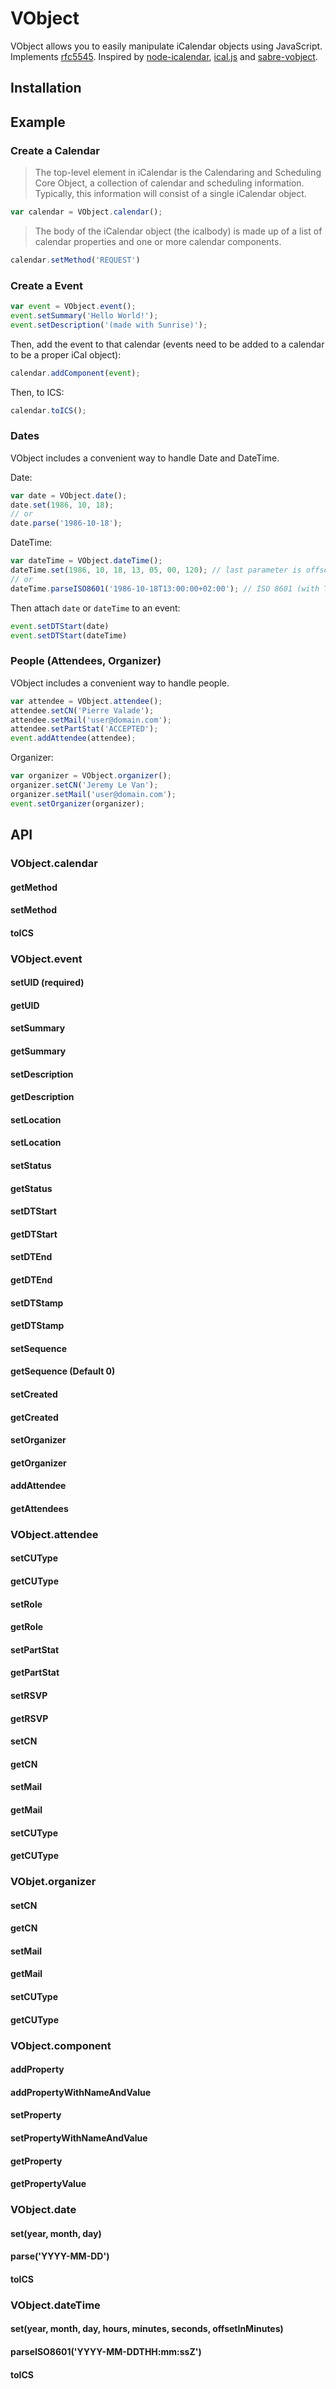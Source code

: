 VObject
=====

VObject allows you to easily manipulate iCalendar objects using JavaScript. Implements [rfc5545](http://tools.ietf.org/html/rfc5545). Inspired by [node-icalendar](https://github.com/tritech/node-icalendar), [ical.js](https://github.com/mozilla-comm/ical.js/) and [sabre-vobject](https://github.com/fruux/sabre-vobject).

Installation
---

Example
---

### Create a Calendar

> The top-level element in iCalendar is the Calendaring and Scheduling Core Object, a collection of calendar and scheduling information. Typically, this information will consist of a single iCalendar object.


```js
var calendar = VObject.calendar();
```

> The body of the iCalendar object (the icalbody) is made up of a list of calendar properties and one or more calendar components.

```js
calendar.setMethod('REQUEST')
```

### Create a Event

```js
var event = VObject.event();
event.setSummary('Hello World!');
event.setDescription('(made with Sunrise)');
```

Then, add the event to that calendar (events need to be added to a calendar to be a proper iCal object):

```js
calendar.addComponent(event);
```

Then, to ICS:

```js
calendar.toICS();
```

### Dates

VObject includes a convenient way to handle Date and DateTime.

Date:

```js
var date = VObject.date();
date.set(1986, 10, 18);
// or
date.parse('1986-10-18');
```

DateTime:


```js
var dateTime = VObject.dateTime();
dateTime.set(1986, 10, 18, 13, 05, 00, 120); // last parameter is offset in minutes
// or
dateTime.parseISO8601('1986-10-18T13:00:00+02:00'); // ISO 8601 (with TimeZone support)
```

Then attach `date` or `dateTime` to an event:

```js
event.setDTStart(date)
event.setDTStart(dateTime)
```

### People (Attendees, Organizer)

VObject includes a convenient way to handle people.

```js
var attendee = VObject.attendee();
attendee.setCN('Pierre Valade');
attendee.setMail('user@domain.com');
attendee.setPartStat('ACCEPTED');
event.addAttendee(attendee);
```

Organizer:
```js
var organizer = VObject.organizer();
organizer.setCN('Jeremy Le Van');
organizer.setMail('user@domain.com');
event.setOrganizer(organizer);
```

API
---

### VObject.calendar

#### getMethod
#### setMethod
#### toICS

### VObject.event

#### setUID (required)
#### getUID
#### setSummary
#### getSummary
#### setDescription
#### getDescription
#### setLocation
#### setLocation
#### setStatus
#### getStatus
#### setDTStart
#### getDTStart
#### setDTEnd
#### getDTEnd
#### setDTStamp
#### getDTStamp
#### setSequence
#### getSequence (Default 0)
#### setCreated
#### getCreated
#### setOrganizer
#### getOrganizer
#### addAttendee
#### getAttendees

### VObject.attendee

#### setCUType
#### getCUType
#### setRole
#### getRole
#### setPartStat
#### getPartStat
#### setRSVP
#### getRSVP
#### setCN
#### getCN
#### setMail
#### getMail
#### setCUType
#### getCUType

### VObjet.organizer
#### setCN
#### getCN
#### setMail
#### getMail
#### setCUType
#### getCUType

### VObject.component
#### addProperty
#### addPropertyWithNameAndValue
#### setProperty
#### setPropertyWithNameAndValue
#### getProperty
#### getPropertyValue

### VObject.date
#### set(year, month, day)
#### parse('YYYY-MM-DD')
#### toICS

### VObject.dateTime
#### set(year, month, day, hours, minutes, seconds, offsetInMinutes)
#### parseISO8601('YYYY-MM-DDTHH:mm:ssZ')
#### toICS